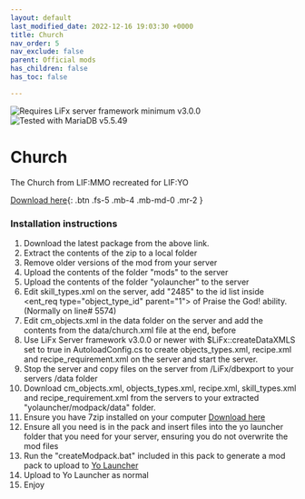 ```yaml
---
layout: default
last_modified_date: 2022-12-16 19:03:30 +0000
title: Church
nav_order: 5
nav_exclude: false
parent: Official mods
has_children: false
has_toc: false

---
```

<img src="https://img.shields.io/badge/LiFx%20Server%20-%3Ev3.0.0-green" title="Requires LiFx server framework minimum v3.0.0" /><img src="https://img.shields.io/badge/MariaDB%20-%3Ev5.5.49-green" title="Tested with MariaDB v5.5.49" />
# Church

The Church from LIF:MMO recreated for LIF:YO

[Download here](https://github.com/LiF-x/Church/releases/latest){: .btn .fs-5 .mb-4 .mb-md-0 .mr-2 }

### Installation instructions

 1. Download the latest package from the above link.
 2. Extract the contents of the zip to a local folder
 3. Remove older versions of the mod from your server
 4. Upload the contents of the folder "mods" to the server
 5. Upload the contents of the folder "yolauncher"  to the server
 6. Edit skill_types.xml on the server, add "2485" to the id list inside <ent_req type="object_type_id" parent="1"> of Praise the God! ability. (Normally on line# 5574)
 7. Edit cm_objects.xml in the data folder on the server and add the contents from the data/church.xml file at the end, before </objects>
 8. Use LiFx Server framework v3.0.0 or newer with $LiFx::createDataXMLS set to true in AutoloadConfig.cs to create objects_types.xml, recipe.xml and recipe_requirement.xml on the server and start the server.
 9. Stop the server and copy files on the server from /LiFx/dbexport to your servers /data folder
10. Download cm_objects.xml, objects_types.xml, recipe.xml, skill_types.xml and recipe_requirement.xml from the servers to your extracted "yolauncher/modpack/data" folder.
11. Ensure you have 7zip installed on your computer [Download here](https://7zip.dev/en/download/)
12. Ensure all you need is in the pack and insert files into the yo launcher folder that you need for your server, ensuring you do not overwrite the mod files
13. Run the "createModpack.bat" included in this pack to generate a mod pack to upload to [Yo Launcher](https://www.yolauncher.app/)
14. Upload to Yo Launcher as normal
15. Enjoy